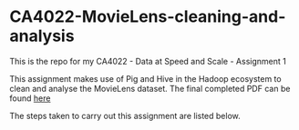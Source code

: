 # CA4022-MovieLens-cleaning-and-analysis

This is the repo for my CA4022 - Data at Speed and Scale - Assignment 1

This assignment makes use of Pig and Hive in the Hadoop ecosystem to clean and analyse the MovieLens dataset.
The final completed PDF can be found [here]()

The steps taken to carry out this assignment are listed below.
